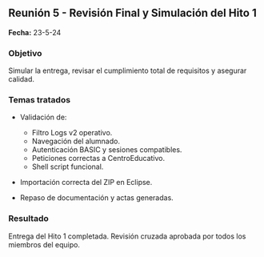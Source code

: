 ## Reunión 5 - Revisión Final y Simulación del Hito 1

**Fecha:** 23-5-24

### Objetivo

Simular la entrega, revisar el cumplimiento total de requisitos y asegurar calidad.

### Temas tratados

* Validación de:

  * Filtro Logs v2 operativo.
  * Navegación del alumnado.
  * Autenticación BASIC y sesiones compatibles.
  * Peticiones correctas a CentroEducativo.
  * Shell script funcional.
* Importación correcta del ZIP en Eclipse.
* Repaso de documentación y actas generadas.

### Resultado

Entrega del Hito 1 completada. Revisión cruzada aprobada por todos los miembros del equipo.
